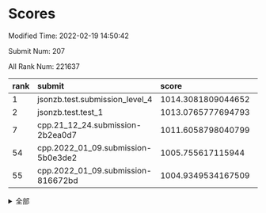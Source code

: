 # Scores

Modified Time: 2022-02-19 14:50:42

Submit Num: 207

All Rank Num: 221637

| rank |               submit               |       score        |       sigma        | pk_num |
| :--- | :--------------------------------- | :----------------- | :----------------- | :----- |
| 1    | jsonzb.test.submission_level_4     | 1014.3081809044652 | 0.8498234339074698 | 4285   |
| 2    | jsonzb.test.test_1                 | 1013.0765777694793 | 0.8266455224333498 | 4278   |
| 7    | cpp.21_12_24.submission-2b2ea0d7   | 1011.6058798040799 | 0.7908054328248869 | 4284   |
| 54   | cpp.2022_01_09.submission-5b0e3de2 | 1005.755617115944  | 0.7164198898357726 | 4284   |
| 55   | cpp.2022_01_09.submission-816672bd | 1004.9349534167509 | 0.7123665949761494 | 4286   |


<details>
<summary>全部</summary>

| rank |                 submit                 |       score        |       sigma        | pk_num |
| :--- | :------------------------------------- | :----------------- | :----------------- | :----- |
| 1    | jsonzb.test.submission_level_4         | 1014.3081809044652 | 0.8498234339074698 | 4285   |
| 2    | jsonzb.test.test_1                     | 1013.0765777694793 | 0.8266455224333498 | 4278   |
| 3    | gobigger.level_3.submission_level_3_4  | 1012.1733117083662 | 0.7804280012921597 | 4282   |
| 4    | gobigger.level_3.submission_level_3_2  | 1011.8404270664679 | 0.7993698933693394 | 4282   |
| 5    | gobigger.level_3.submission_level_3_48 | 1011.729868403093  | 0.7723355879103627 | 4279   |
| 6    | gobigger.level_3.submission_level_3_32 | 1011.7126101441143 | 0.7812817026527988 | 4285   |
| 7    | cpp.21_12_24.submission-2b2ea0d7       | 1011.6058798040799 | 0.7908054328248869 | 4284   |
| 8    | gobigger.level_3.submission_level_3_25 | 1010.8989222445256 | 0.7635298223316171 | 4279   |
| 9    | gobigger.level_3.submission_level_3_0  | 1010.8351753945309 | 0.7567813531313388 | 4284   |
| 10   | gobigger.level_3.submission_level_3_5  | 1010.8299439226665 | 0.7646462004208082 | 4284   |
| 11   | gobigger.level_3.submission_level_3_34 | 1010.8030156541327 | 0.7531280981516653 | 4282   |
| 12   | gobigger.level_3.submission_level_3_35 | 1010.7280894126841 | 0.7833964469473463 | 4283   |
| 13   | gobigger.level_3.submission_level_3_7  | 1010.7271196983108 | 0.7746740798479393 | 4283   |
| 14   | gobigger.level_3.submission_level_3_19 | 1010.6085369435009 | 0.7564572122114394 | 4285   |
| 15   | gobigger.level_3.submission_level_3_36 | 1010.5874634766902 | 0.7346783257077659 | 4285   |
| 16   | gobigger.level_3.submission_level_3_22 | 1010.4908178554496 | 0.7493962375153915 | 4288   |
| 17   | gobigger.level_3.submission_level_3_1  | 1010.4355575348927 | 0.7637426005389618 | 4284   |
| 18   | gobigger.level_3.submission_level_3_10 | 1010.3972542161226 | 0.7556286889709543 | 4281   |
| 19   | gobigger.level_3.submission_level_3_18 | 1010.3843725292286 | 0.7613466624142652 | 4284   |
| 20   | gobigger.level_3.submission_level_3_46 | 1010.2853349457324 | 0.7760748948398144 | 4281   |
| 21   | gobigger.level_3.submission_level_3_21 | 1010.2551900443449 | 0.7726820142724783 | 4283   |
| 22   | gobigger.level_3.submission_level_3_14 | 1010.2047179022582 | 0.7651917838793665 | 4285   |
| 23   | gobigger.level_3.submission_level_3_9  | 1010.2027721336642 | 0.7607848646808474 | 4283   |
| 24   | gobigger.level_3.submission_level_3_38 | 1010.1977549848059 | 0.7498124996636085 | 4278   |
| 25   | gobigger.level_3.submission_level_3_27 | 1010.1171712578146 | 0.773704834122995  | 4284   |
| 26   | gobigger.level_3.submission_level_3_47 | 1010.0895569802261 | 0.7687794151554288 | 4283   |
| 27   | gobigger.level_3.submission_level_3_44 | 1010.0886622784707 | 0.7662754544057586 | 4281   |
| 28   | gobigger.level_3.submission_level_3_42 | 1010.0637574820453 | 0.7423451128957647 | 4285   |
| 29   | gobigger.level_3.submission_level_3_11 | 1010.0256179803504 | 0.7409400169704115 | 4278   |
| 30   | gobigger.level_3.submission_level_3_37 | 1009.9808098045575 | 0.7642084582954192 | 4285   |
| 31   | gobigger.level_3.submission_level_3_39 | 1009.9460383238992 | 0.7552497090250241 | 4286   |
| 32   | gobigger.level_3.submission_level_3_33 | 1009.8985583478438 | 0.7584094590681466 | 4279   |
| 33   | gobigger.level_3.submission_level_3_28 | 1009.8850807768445 | 0.7571016608984465 | 4285   |
| 34   | gobigger.level_3.submission_level_3_12 | 1009.8563005172037 | 0.7443136950878112 | 4283   |
| 35   | gobigger.level_3.submission_level_3_45 | 1009.8198939217156 | 0.750026684797628  | 4276   |
| 36   | gobigger.level_3.submission_level_3_15 | 1009.7868261451948 | 0.760794321644322  | 4287   |
| 37   | gobigger.level_3.submission_level_3_17 | 1009.7555387612788 | 0.739852056194735  | 4280   |
| 38   | gobigger.level_3.submission_level_3_40 | 1009.7087567968737 | 0.7432101004010965 | 4278   |
| 39   | gobigger.level_3.submission_level_3_13 | 1009.5897729962084 | 0.7446895783133305 | 4281   |
| 40   | gobigger.level_3.submission_level_3_8  | 1009.5728324651376 | 0.7709935107231043 | 4282   |
| 41   | gobigger.level_3.submission_level_3_31 | 1009.4988377487635 | 0.7688292614012857 | 4283   |
| 42   | gobigger.level_3.submission_level_3_26 | 1009.4852041406034 | 0.7611958727511073 | 4285   |
| 43   | gobigger.level_3.submission_level_3_30 | 1009.4243029839317 | 0.7642708812992817 | 4287   |
| 44   | gobigger.level_3.submission_level_3_16 | 1009.3770267183202 | 0.7526676994614192 | 4280   |
| 45   | gobigger.level_3.submission_level_3_49 | 1009.3261844708944 | 0.752565246345478  | 4282   |
| 46   | gobigger.level_3.submission_level_3_43 | 1009.2468414655272 | 0.7559362564022997 | 4283   |
| 47   | gobigger.level_3.submission_level_3_23 | 1009.2015625220121 | 0.7309328117480212 | 4281   |
| 48   | gobigger.level_3.submission_level_3_29 | 1009.097754038871  | 0.7378728380351093 | 4287   |
| 49   | gobigger.level_3.submission_level_3_41 | 1008.9830880920225 | 0.7822032071967068 | 4282   |
| 50   | gobigger.level_3.submission_level_3_24 | 1008.7810821169611 | 0.7728882423715958 | 4283   |
| 51   | gobigger.level_3.submission_level_3_3  | 1008.6490984891668 | 0.7462370113010294 | 4282   |
| 52   | gobigger.level_3.submission_level_3_6  | 1008.5908109332025 | 0.7387917435253769 | 4284   |
| 53   | gobigger.level_3.submission_level_3_20 | 1008.5700410254025 | 0.7349731280245626 | 4279   |
| 54   | cpp.2022_01_09.submission-5b0e3de2     | 1005.755617115944  | 0.7164198898357726 | 4284   |
| 55   | cpp.2022_01_09.submission-816672bd     | 1004.9349534167509 | 0.7123665949761494 | 4286   |
| 56   | gobigger.level_1.submission_level_1_21 | 1004.6937216427291 | 0.7217470092964965 | 4284   |
| 57   | gobigger.level_1.submission_level_1_36 | 1004.5748812355996 | 0.7301635139528105 | 4280   |
| 58   | gobigger.level_1.submission_level_1_7  | 1004.5617810110679 | 0.722036870245112  | 4284   |
| 59   | gobigger.level_1.submission_level_1_0  | 1004.4816767646553 | 0.7273001836602221 | 4282   |
| 60   | gobigger.level_1.submission_level_1_23 | 1004.4777447915619 | 0.7228326572473573 | 4281   |
| 61   | gobigger.level_1.submission_level_1_15 | 1004.3566689109591 | 0.7131923255762302 | 4281   |
| 62   | gobigger.level_1.submission_level_1_34 | 1004.2895147585896 | 0.7146460012017435 | 4284   |
| 63   | gobigger.level_1.submission_level_1_24 | 1004.0575208929943 | 0.7235514767719718 | 4280   |
| 64   | gobigger.level_1.submission_level_1_17 | 1003.9551025176646 | 0.7116264447060284 | 4283   |
| 65   | gobigger.level_1.submission_level_1_38 | 1003.9252204665617 | 0.7163690505288254 | 4280   |
| 66   | gobigger.level_1.submission_level_1_25 | 1003.8979018424569 | 0.7192740646393011 | 4283   |
| 67   | gobigger.level_1.submission_level_1_8  | 1003.8329469547989 | 0.703013986837519  | 4283   |
| 68   | gobigger.level_1.submission_level_1_33 | 1003.808313863873  | 0.711638819991728  | 4282   |
| 69   | gobigger.level_1.submission_level_1_44 | 1003.7728183328962 | 0.7231531827627985 | 4283   |
| 70   | gobigger.level_1.submission_level_1_40 | 1003.6247410117005 | 0.7294600765143993 | 4285   |
| 71   | gobigger.level_1.submission_level_1_28 | 1003.5954059942485 | 0.710731534121885  | 4288   |
| 72   | gobigger.level_1.submission_level_1_3  | 1003.5460065400943 | 0.7128542027486772 | 4285   |
| 73   | gobigger.level_1.submission_level_1_37 | 1003.5182644916397 | 0.7121745809974636 | 4280   |
| 74   | gobigger.level_1.submission_level_1_29 | 1003.5154876118557 | 0.7232420363962897 | 4282   |
| 75   | gobigger.level_1.submission_level_1_45 | 1003.4979679233973 | 0.7220313463203069 | 4282   |
| 76   | gobigger.level_1.submission_level_1_43 | 1003.4874762043286 | 0.7070355869494057 | 4277   |
| 77   | gobigger.level_1.submission_level_1_30 | 1003.4487127131514 | 0.7109413389817197 | 4288   |
| 78   | gobigger.level_1.submission_level_1_13 | 1003.4483746768861 | 0.7160006410870474 | 4283   |
| 79   | gobigger.level_1.submission_level_1_18 | 1003.3209559928702 | 0.7021109584655648 | 4283   |
| 80   | gobigger.level_1.submission_level_1_31 | 1003.3179381259646 | 0.7274488666938718 | 4286   |
| 81   | gobigger.level_1.submission_level_1_5  | 1003.2964638713488 | 0.7271578868288646 | 4283   |
| 82   | gobigger.level_1.submission_level_1_22 | 1003.2608051324196 | 0.722889561078669  | 4284   |
| 83   | gobigger.level_1.submission_level_1_48 | 1003.2527782009797 | 0.716744491256165  | 4285   |
| 84   | gobigger.level_1.submission_level_1_35 | 1003.0564046645823 | 0.7049722186264494 | 4281   |
| 85   | gobigger.level_1.submission_level_1_27 | 1002.9139659157074 | 0.7131491243707258 | 4281   |
| 86   | gobigger.level_1.submission_level_1_42 | 1002.902753303569  | 0.7180190732809562 | 4284   |
| 87   | gobigger.level_1.submission_level_1_20 | 1002.8979409195156 | 0.7060453468940182 | 4287   |
| 88   | gobigger.level_1.submission_level_1_9  | 1002.8915334688552 | 0.7293529467550123 | 4281   |
| 89   | gobigger.level_1.submission_level_1_11 | 1002.8125696541265 | 0.7225793712319529 | 4285   |
| 90   | gobigger.level_1.submission_level_1_41 | 1002.7963552471293 | 0.7138075696619588 | 4280   |
| 91   | gobigger.level_1.submission_level_1_39 | 1002.7820721337082 | 0.7142340799313951 | 4280   |
| 92   | gobigger.level_1.submission_level_1_6  | 1002.7662993513904 | 0.7174138661971382 | 4283   |
| 93   | gobigger.level_1.submission_level_1_47 | 1002.7373787934645 | 0.7057795804746477 | 4286   |
| 94   | gobigger.level_1.submission_level_1_14 | 1002.6573804082499 | 0.7256257643290749 | 4283   |
| 95   | gobigger.level_1.submission_level_1_49 | 1002.6216816440153 | 0.7077768968718625 | 4280   |
| 96   | gobigger.level_1.submission_level_1_10 | 1002.5406610397487 | 0.7123421516260108 | 4279   |
| 97   | gobigger.level_1.submission_level_1_12 | 1002.5354776510327 | 0.7190097257798159 | 4287   |
| 98   | gobigger.level_1.submission_level_1_32 | 1002.5337721091677 | 0.7125453854611346 | 4282   |
| 99   | gobigger.level_1.submission_level_1_1  | 1002.4892162543413 | 0.7163368130911606 | 4278   |
| 100  | gobigger.level_1.submission_level_1_26 | 1002.4792262202872 | 0.7125893244775837 | 4283   |
| 101  | gobigger.level_1.submission_level_1_2  | 1002.4530207733045 | 0.7136316479307991 | 4280   |
| 102  | gobigger.level_1.submission_level_1_16 | 1002.1645157295292 | 0.7120666642657156 | 4281   |
| 103  | gobigger.level_1.submission_level_1_46 | 1001.9988328101962 | 0.7054107405519016 | 4283   |
| 104  | gobigger.level_1.submission_level_1_19 | 1001.9478635818703 | 0.7122334367632123 | 4282   |
| 105  | gobigger.level_1.submission_level_1_4  | 1001.2182700286141 | 0.7064022463467013 | 4276   |
| 106  | gobigger.random.submission_random_17   | 997.739428999525   | 0.6992850915248273 | 4282   |
| 107  | gobigger.random.submission_random_41   | 997.2245436019929  | 0.7145888494243716 | 4279   |
| 108  | gobigger.random.submission_random_48   | 997.1140196564021  | 0.7028309041574612 | 4282   |
| 109  | gobigger.random.submission_random_37   | 997.000148968909   | 0.7084838924923686 | 4281   |
| 110  | gobigger.random.submission_random_44   | 996.9099028600177  | 0.7118819448343883 | 4287   |
| 111  | gobigger.random.submission_random_28   | 996.8752244453068  | 0.7170723189770789 | 4284   |
| 112  | gobigger.random.submission_random_10   | 996.6027750972421  | 0.711423412777413  | 4281   |
| 113  | gobigger.random.submission_random_21   | 996.5224913522975  | 0.6938741047305896 | 4283   |
| 114  | gobigger.random.submission_random_47   | 996.5089590870048  | 0.7067684405551063 | 4281   |
| 115  | gobigger.random.submission_random_42   | 996.4700708039502  | 0.7145899758895179 | 4283   |
| 116  | gobigger.random.submission_random_49   | 996.4643838618199  | 0.7209019287953728 | 4283   |
| 117  | gobigger.random.submission_random_7    | 996.4498779930341  | 0.7062797545723868 | 4281   |
| 118  | gobigger.random.submission_random_38   | 996.4437724364534  | 0.7029008547166725 | 4282   |
| 119  | gobigger.random.submission_random_33   | 996.393560235413   | 0.7203692078617331 | 4284   |
| 120  | gobigger.random.submission_random_2    | 996.3417175595431  | 0.7309085806495151 | 4285   |
| 121  | gobigger.random.submission_random_34   | 996.3310845236637  | 0.7199526777914729 | 4280   |
| 122  | gobigger.random.submission_random_14   | 996.3048261695044  | 0.6969699176583974 | 4284   |
| 123  | gobigger.random.submission_random_36   | 996.1918167394624  | 0.7168863081657678 | 4277   |
| 124  | gobigger.random.submission_random_6    | 996.1483268968639  | 0.7174882622365406 | 4281   |
| 125  | gobigger.random.submission_random_3    | 996.0758342247375  | 0.722623845415357  | 4283   |
| 126  | gobigger.random.submission_random_23   | 996.058999334946   | 0.6999270300788253 | 4280   |
| 127  | gobigger.random.submission_random_16   | 996.0477231955367  | 0.710840957067278  | 4282   |
| 128  | gobigger.random.submission_random_5    | 995.9804063021671  | 0.7206645242582236 | 4281   |
| 129  | gobigger.random.submission_random_22   | 995.9223537845626  | 0.6978984092982191 | 4283   |
| 130  | gobigger.random.submission_random_40   | 995.9083940609715  | 0.7075543986262139 | 4285   |
| 131  | gobigger.random.submission_random_4    | 995.8875996523664  | 0.7165949047935664 | 4281   |
| 132  | gobigger.random.submission_random_12   | 995.8812688405944  | 0.7059254245770727 | 4284   |
| 133  | gobigger.random.submission_random_35   | 995.8736356333328  | 0.7002688263544422 | 4289   |
| 134  | gobigger.random.submission_random_30   | 995.8666646001114  | 0.7276344034144895 | 4282   |
| 135  | gobigger.random.submission_random_46   | 995.8403537422267  | 0.710885589174326  | 4283   |
| 136  | gobigger.random.submission_random_13   | 995.738420210059   | 0.7180077397208628 | 4287   |
| 137  | gobigger.random.submission_random_25   | 995.6713397712725  | 0.7140989905152254 | 4281   |
| 138  | gobigger.random.submission_random_19   | 995.6159159863305  | 0.7149689918167648 | 4284   |
| 139  | gobigger.random.submission_random_45   | 995.5744490108004  | 0.7046621870545698 | 4282   |
| 140  | gobigger.random.submission_random_15   | 995.5180827639324  | 0.7019103303655986 | 4284   |
| 141  | gobigger.random.submission_random_18   | 995.4876404061434  | 0.7161070774262349 | 4283   |
| 142  | gobigger.random.submission_random_24   | 995.3773244228479  | 0.7183631884891101 | 4286   |
| 143  | gobigger.random.submission_random_20   | 995.3675324898702  | 0.7414059293328237 | 4288   |
| 144  | gobigger.random.submission_random_31   | 995.327338010221   | 0.7145756508882253 | 4285   |
| 145  | gobigger.random.submission_random_9    | 995.2819795542439  | 0.7171294306996209 | 4287   |
| 146  | gobigger.random.submission_random_27   | 995.2528355633759  | 0.7202010702812183 | 4286   |
| 147  | gobigger.random.submission_random_26   | 995.092328192946   | 0.7146471886983047 | 4278   |
| 148  | gobigger.random.submission_random_1    | 995.0019645613793  | 0.7168517155537624 | 4282   |
| 149  | gobigger.random.submission_random_39   | 994.8000942840569  | 0.7340542241892264 | 4285   |
| 150  | gobigger.random.submission_random_11   | 994.768736053722   | 0.7306172748244382 | 4280   |
| 151  | gobigger.random.submission_random_0    | 994.5928358490584  | 0.7154628902252904 | 4278   |
| 152  | gobigger.random.submission_random_43   | 994.4643779756085  | 0.7050083531483518 | 4281   |
| 153  | gobigger.level_2.submission_level_2_24 | 994.4537184566851  | 0.7334816712098003 | 4282   |
| 154  | gobigger.random.submission_random_29   | 994.4309877119395  | 0.7226696486711722 | 4283   |
| 155  | gobigger.random.submission_random_8    | 994.3909303725435  | 0.726976382617128  | 4285   |
| 156  | gobigger.random.submission_random_32   | 994.3405409765745  | 0.7140387602245657 | 4282   |
| 157  | gobigger.level_2.submission_level_2_37 | 993.9413785194638  | 0.7353312261592735 | 4286   |
| 158  | gobigger.level_2.submission_level_2_17 | 993.6946373129529  | 0.7372079126776087 | 4284   |
| 159  | gobigger.level_2.submission_level_2_10 | 993.6162071951036  | 0.7465979721720971 | 4283   |
| 160  | gobigger.level_2.submission_level_2_2  | 993.5790589083955  | 0.7348195064500184 | 4284   |
| 161  | gobigger.level_2.submission_level_2_27 | 993.5623537474379  | 0.7269412931890361 | 4289   |
| 162  | gobigger.level_2.submission_level_2_39 | 993.4689356597627  | 0.7367048739513431 | 4283   |
| 163  | gobigger.level_2.submission_level_2_11 | 993.3587427031091  | 0.7251060686617287 | 4286   |
| 164  | gobigger.level_2.submission_level_2_0  | 993.2102276870595  | 0.726527692906152  | 4281   |
| 165  | gobigger.level_2.submission_level_2_29 | 992.9582969549367  | 0.7413301873611714 | 4287   |
| 166  | gobigger.level_2.submission_level_2_38 | 992.9282489481313  | 0.728718965026493  | 4284   |
| 167  | gobigger.level_2.submission_level_2_30 | 992.9163977920911  | 0.7371045661963889 | 4280   |
| 168  | gobigger.level_2.submission_level_2_6  | 992.7945099851808  | 0.7294781969432425 | 4280   |
| 169  | gobigger.level_2.submission_level_2_33 | 992.7646590779382  | 0.7545849380834793 | 4281   |
| 170  | gobigger.level_2.submission_level_2_8  | 992.7229728983255  | 0.7542651742439056 | 4281   |
| 171  | gobigger.level_2.submission_level_2_31 | 992.5697462164593  | 0.7323655484138573 | 4284   |
| 172  | gobigger.level_2.submission_level_2_9  | 992.4665773710971  | 0.7542374864297363 | 4283   |
| 173  | gobigger.level_2.submission_level_2_49 | 992.4502686222775  | 0.748315256879896  | 4281   |
| 174  | gobigger.level_2.submission_level_2_41 | 992.3942968011489  | 0.7441247811725674 | 4283   |
| 175  | gobigger.level_2.submission_level_2_34 | 992.258731483805   | 0.7523262354427284 | 4287   |
| 176  | gobigger.level_2.submission_level_2_23 | 992.2223378839781  | 0.7273467974354533 | 4286   |
| 177  | gobigger.level_2.submission_level_2_20 | 992.1863797202906  | 0.753356787277994  | 4286   |
| 178  | gobigger.level_2.submission_level_2_26 | 992.1504791992628  | 0.7508817614260272 | 4284   |
| 179  | gobigger.level_2.submission_level_2_7  | 992.1149394736912  | 0.7485306936000445 | 4279   |
| 180  | gobigger.level_2.submission_level_2_13 | 992.0895533048149  | 0.7349865343777697 | 4284   |
| 181  | gobigger.level_2.submission_level_2_28 | 991.9689917434662  | 0.7420862935184256 | 4287   |
| 182  | gobigger.level_2.submission_level_2_22 | 991.9683650514536  | 0.775204663008248  | 4287   |
| 183  | gobigger.level_2.submission_level_2_32 | 991.9583609146057  | 0.7486381888268137 | 4283   |
| 184  | gobigger.level_2.submission_level_2_40 | 991.643058961105   | 0.7298476224145112 | 4286   |
| 185  | gobigger.level_2.submission_level_2_1  | 991.6207843547154  | 0.7495284282720893 | 4282   |
| 186  | gobigger.level_2.submission_level_2_16 | 991.6202738829904  | 0.7455501927065847 | 4282   |
| 187  | gobigger.level_2.submission_level_2_4  | 991.5489352128234  | 0.7421565014043473 | 4283   |
| 188  | gobigger.level_2.submission_level_2_46 | 991.5239102453979  | 0.7519353662381721 | 4285   |
| 189  | gobigger.level_2.submission_level_2_42 | 991.4885303324372  | 0.748564680496701  | 4281   |
| 190  | gobigger.level_2.submission_level_2_21 | 991.4861133487533  | 0.7318424114322882 | 4284   |
| 191  | gobigger.level_2.submission_level_2_5  | 991.3484893639535  | 0.7435737332625992 | 4284   |
| 192  | gobigger.level_2.submission_level_2_47 | 991.3394761831438  | 0.7537574313533363 | 4286   |
| 193  | gobigger.level_2.submission_level_2_15 | 991.2781562673287  | 0.7590874895626076 | 4284   |
| 194  | gobigger.level_2.submission_level_2_36 | 991.093149782933   | 0.7604481382700777 | 4282   |
| 195  | gobigger.level_2.submission_level_2_44 | 991.0682614569798  | 0.7538185088881895 | 4285   |
| 196  | gobigger.level_2.submission_level_2_45 | 990.9878922769476  | 0.7566602869039118 | 4284   |
| 197  | gobigger.level_2.submission_level_2_12 | 990.9166332702197  | 0.7763898486022758 | 4287   |
| 198  | gobigger.level_2.submission_level_2_19 | 990.9140162276016  | 0.7505282658988305 | 4281   |
| 199  | gobigger.level_2.submission_level_2_25 | 990.8300895181428  | 0.754108459479606  | 4282   |
| 200  | gobigger.level_2.submission_level_2_35 | 990.8296077862087  | 0.7766959099762923 | 4283   |
| 201  | gobigger.level_2.submission_level_2_3  | 990.8035540302689  | 0.7591832202351707 | 4286   |
| 202  | gobigger.level_2.submission_level_2_48 | 990.7245186409995  | 0.7487135421271052 | 4279   |
| 203  | gobigger.level_2.submission_level_2_43 | 990.4680679996655  | 0.7785727164332212 | 4280   |
| 204  | gobigger.level_2.submission_level_2_14 | 990.008655205644   | 0.7393962493875386 | 4284   |
| 205  | gobigger.level_2.submission_level_2_18 | 989.9345414983849  | 0.7645613295596032 | 4286   |
| 206  | gobigger.none.submission_none_1        | 979.0619367957011  | 1.2199680691622068 | 4279   |
| 207  | gobigger.none.submission_none_0        | 977.3434277871147  | 1.3330380284505776 | 4280   |

</details>